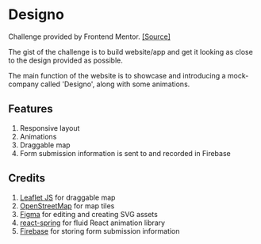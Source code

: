 # Designo
Challenge provided by Frontend Mentor. [[Source]](https://www.frontendmentor.io/challenges/designo-multipage-website-G48K6rfUT)

The gist of the challenge is to build website/app and get it looking as close to the design provided as possible.

The main function of the website is to showcase and introducing a mock-company called 'Designo', along with some animations.

## Features
1. Responsive layout
2. Animations 
3. Draggable map
4. Form submission information is sent to and recorded in Firebase

## Credits
1. [Leaflet JS](https://leafletjs.com/) for draggable map
2. [OpenStreetMap](https://www.openstreetmap.org/) for map tiles
3. [Figma](https://www.figma.com/) for editing and creating SVG assets
4. [react-spring](https://react-spring.io/) for fluid React animation library
5. [Firebase](https://firebase.google.com/) for storing form submission information
